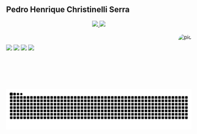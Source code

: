 ## Pedro Henrique Christinelli Serra
<div align="center">
  <a href="https://github.com/pedrochristinelli">
  <img height="180em" src="https://github-readme-stats.vercel.app/api?username=pedrochristinelli&show_icons=true&theme=dracula&include_all_commits=true&count_private=true"/>
  <img height="180em" src="https://github-readme-stats.vercel.app/api/top-langs/?username=pedrochristinelli&layout=compact&langs_count=7&theme=dracula"/>
</div>
<div style="display: inline_block"><br>
  <a href="https://open.spotify.com/artist/2DyIrb5d3kdjsnWV6eYteg?si=CquOv5KkQdOAqe8LK9MT9w">
  <img align="right" alt="pic" height="150" style="border-radius:50px;" src="https://lh3.googleusercontent.com/a-/AOh14GiuCZupMknKWp7NLaA27pIlW9rWMBZzABOdG30e=s288-p-rw-no">
</div>
  
  ##
 
<div> 
  <a href="https://instagram.com/fenrirpedro" target="_blank"><img src="https://img.shields.io/badge/Instagram-%23E4405F?style=for-the-badge&logo=instagram&logoColor=white" target="_blank"></a>
  <a href="https://twitter.com/_christinelli" target="_blank"><img src="https://img.shields.io/badge/Twitter-%230077B5?style=for-the-badge&logo=twitter&logoColor=white" target="_blank"></a>
  <a href = "mailto:pedrochserra@gmail.com"><img src="https://img.shields.io/badge/-Gmail-%23333?style=for-the-badge&logo=gmail&logoColor=white" target="_blank"></a>
  <a href="https://www.linkedin.com/in/pedro-henrique-christinelli-serra-a4235816b/" target="_blank"><img src="https://img.shields.io/badge/-LinkedIn-%230077B5?style=for-the-badge&logo=linkedin&logoColor=white" target="_blank"></a> 
 
  ![Snake animation](https://github.com/pedrochristinelli/pedrochristinelli/blob/output/github-contribution-grid-snake.svg)
 
</div>
